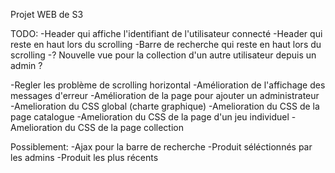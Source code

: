 Projet WEB de S3

TODO: 
-Header qui affiche l'identifiant de l'utilisateur connecté
-Header qui reste en haut lors du scrolling
-Barre de recherche qui reste en haut lors du scrolling
-? Nouvelle vue pour la collection d'un autre utilisateur depuis un admin ?

-Regler les problème de scrolling horizontal
-Amélioration de l'affichage des messages d'erreur
-Amélioration de la page pour ajouter un administrateur
-Amelioration du CSS global (charte graphique)
-Amelioration du CSS de la page catalogue
-Amelioration du CSS de la page d'un jeu individuel
-Amelioration du CSS de la page collection

Possiblement: 
-Ajax pour la barre de recherche
-Produit séléctionnés par les admins
-Produit les plus récents

